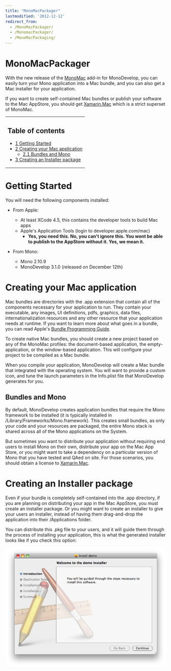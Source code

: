 ```yaml
---
title: "MonoMacPackager"
lastmodified: '2012-12-12'
redirect_from:
  - /MonoMacPackager/
  - /MonomacPackager/
  - /MonoMacPackaging/
---
```


MonoMacPackager
===============

With the new release of the [MonoMac](/MonoMac) add-in for MonoDevelop, you can easily turn your Mono application into a Mac bundle, and you can also get a Mac installer for your application.

If you want to create self-contained Mac bundles or publish your software to the Mac AppStore, you should get [Xamarin.Mac](http://xamarin.com/mac) which is a strict superset of MonoMac.

<table>
<col width="100%" />
<tbody>
<tr class="odd">
<td align="left"><h2>Table of contents</h2>
<ul>
<li><a href="#getting-started">1 Getting Started</a></li>
<li><a href="#creating-your-mac-application">2 Creating your Mac application</a>
<ul>
<li><a href="#bundles-and-mono">2.1 Bundles and Mono</a></li>
</ul></li>
<li><a href="#creating-an-installer-package">3 Creating an Installer package</a></li>
</ul></td>
</tr>
</tbody>
</table>

Getting Started
===============

You will need the following components installed:

-   From Apple:
    -   At least XCode 4.5, this contains the developer tools to build Mac apps
    -   Apple's Application Tools (login to developer.apple.com/mac)
        -   **Yes, you need this. No, you can't ignore this. You wont be able to publish to the AppStore without it. Yes, we mean it.**

-   From Mono:
    -   Mono 2.10.9
    -   MonoDevelop 3.1.0 (released on December 12th)

Creating your Mac application
=============================

Mac bundles are directories with the .app extension that contain all of the components necessary for your application to run. They contain your executable, any images, UI definitions, pdfs, graphics, data files, internationalization resources and any other resource that your application needs at runtime. If you want to learn more about what goes in a bundle, you can read Apple's [Bundle Programming Guide](http://developer.apple.com/library/mac/#documentation/CoreFoundation/Conceptual/CFBundles/Introduction/Introduction.html).

To create native Mac bundles, you should create a new project based on any of the MonoMac profiles: the document-based application, the empty-application, or the window-based application. This will configure your project to be compiled as a Mac bundle.

When you compile your application, MonoDevelop will create a Mac bundle that integrated with the operating system. You will want to provide a custom icon, and tune the launch parameters in the Info.plist file that MonoDevelop generates for you.

Bundles and Mono
----------------

By default, MonoDevelop creates application bundles that require the Mono framework to be installed (it is typically installed in /Library/Frameworks/Mono.framework). This creates small bundles, as only your code and your resources are packaged, the entire Mono stack is shared across all of the Mono applications on the System.

But sometimes you want to distribute your application without requiring end users to install Mono on their own, distribute your app on the Mac App Store, or you might want to take a dependency on a particular version of Mono that you have tested and QAed on site. For those scenarios, you should obtain a license to [Xamarin.Mac](http://xamarin.com/mac).

Creating an Installer package
=============================

Even if your bundle is completely self-contained into the .app directory, if you are planning on distributing your app in the Mac AppStore, you must create an installer package. Or you might want to create an installer to give your users an installer, instead of having them drag-and-drop the application into their /Applications folder.

You can distribute this .pkg file to your users, and it will guide them through the process of installing your application, this is what the generated installer looks like if you check this option:

[![Md-monomac-installer.png](/archived/images/a/ad/Md-monomac-installer.png)](/archived/images/a/ad/Md-monomac-installer.png)
